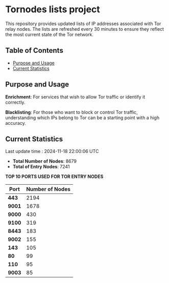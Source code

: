 # Tornodes lists project

This repository provides updated lists of IP addresses associated with Tor relay nodes. The lists are refreshed every 30 minutes to ensure they reflect the most current state of the Tor network.

## Table of Contents

- [Purpose and Usage](#purpose-and-usage)
- [Current Statistics](#current-statistics)


## Purpose and Usage

**Enrichment**: For services that wish to allow Tor traffic or identify it correctly.

**Blacklisting**: For those who want to block or control Tor traffic, understanding which IPs belong to Tor can be a starting point with a high accuracy.

## Current Statistics

Last update time : 2024-11-18 22:00:06 UTC

- **Total Number of Nodes**: 8679
- **Total of Entry Nodes**: 7241

**TOP 10 PORTS USED FOR TOR ENTRY NODES**

| **Port** | **Number of Nodes** |
|------|-----------------|
| **443**   | 2194  |
| **9001**   | 1678  |
| **9000**   | 430  |
| **9100**   | 319  |
| **8443**   | 183  |
| **9002**   | 155  |
| **143**   | 105  |
| **80**   | 99  |
| **110**   | 95  |
| **9003**   | 85  |

